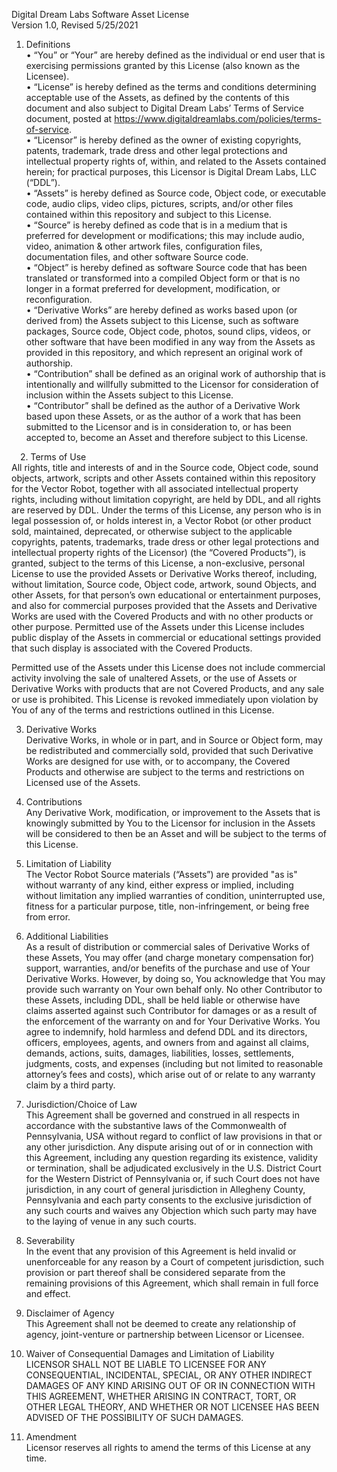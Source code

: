 Digital Dream Labs Software Asset License  
Version 1.0, Revised 5/25/2021  

1.  Definitions  
• “You” or “Your” are hereby defined as the individual or end user that is exercising permissions granted by this License (also known as the Licensee).  
• “License” is hereby defined as the terms and conditions determining acceptable use of the Assets, as defined by the contents of this document and also subject to Digital Dream Labs’ Terms of Service document, posted at https://www.digitaldreamlabs.com/policies/terms-of-service.  
• “Licensor” is hereby defined as the owner of existing copyrights, patents, trademark, trade dress and other legal protections and intellectual property rights of, within, and related to the Assets contained herein; for practical purposes, this Licensor is Digital Dream Labs, LLC (“DDL”).  
• “Assets” is hereby defined as Source code, Object code, or executable code, audio clips, video clips, pictures, scripts, and/or other files contained within this repository and subject to this License.  
• “Source” is hereby defined as code that is in a medium that is preferred for development or modifications; this may include audio, video, animation & other artwork files, configuration files, documentation files, and other software Source code.  
• “Object” is hereby defined as software Source code that has been translated or transformed into a compiled Object form or that is no longer in a format preferred for development, modification, or reconfiguration.  
• “Derivative Works” are hereby defined as works based upon (or derived from) the Assets subject to this License, such as software packages, Source code, Object code, photos, sound clips, videos, or other software that have been modified in any way from the Assets as provided in this repository, and which represent an original work of authorship.  
• “Contribution” shall be defined as an original work of authorship that is intentionally and willfully submitted to the Licensor for consideration of inclusion within the Assets subject to this License.  
• “Contributor” shall be defined as the author of a Derivative Work based upon these Assets, or as the author of a work that has been submitted to the Licensor and is in consideration to, or has been accepted to, become an Asset and therefore subject to this License.  

 2.  Terms of Use  
All rights, title and interests of and in the Source code, Object code, sound objects, artwork, scripts and other Assets contained within this repository for the Vector Robot, together with all associated intellectual property rights, including without limitation copyright, are held by DDL, and all rights are reserved by DDL. Under the terms of this License, any person who is in legal possession of, or holds interest in, a Vector Robot (or other product sold, maintained, deprecated, or otherwise subject to the applicable copyrights, patents, trademarks, trade dress or other legal protections and intellectual property rights of the Licensor) (the “Covered Products”), is granted, subject to the terms of this License, a non-exclusive, personal License to use the provided Assets or Derivative Works thereof, including, without limitation, Source code, Object code, artwork, sound Objects, and other Assets, for that person’s own educational or entertainment purposes, and also for commercial purposes provided that the Assets and Derivative Works are used with the Covered Products and with no other products or other purpose.  Permitted use of the Assets under this License includes public display of the Assets in commercial or educational settings provided that such display is associated with the Covered Products.  
  
Permitted use of the Assets under this License does not include commercial activity involving the sale of unaltered Assets, or the use of Assets or Derivative Works with products that are not Covered Products, and any sale or use is prohibited. This License is revoked immediately upon violation by You of any of the terms and restrictions outlined in this License.  

3.  Derivative Works  
Derivative Works, in whole or in part, and in Source or Object form, may be redistributed and commercially sold, provided that such Derivative Works are designed for use with, or to accompany, the Covered Products and otherwise are subject to the terms and restrictions on Licensed use of the Assets.

4.  Contributions  
Any Derivative Work, modification, or improvement to the Assets that is knowingly submitted by You to the Licensor for inclusion in the Assets will be considered to then be an Asset and will be subject to the terms of this License.  

5.  Limitation of Liability  
The Vector Robot Source materials (“Assets”) are provided "as is" without warranty of any kind, either express or implied, including without limitation any implied warranties of condition, uninterrupted use, fitness for a particular purpose, title, non-infringement, or being free from error.

6.  Additional Liabilities  
As a result of distribution or commercial sales of Derivative Works of these Assets, You may offer (and charge monetary compensation for) support, warranties, and/or benefits of the purchase and use of Your Derivative Works. However, by doing so, You acknowledge that You may provide such warranty on Your own behalf only. No other Contributor to these Assets, including DDL, shall be held liable or otherwise have claims asserted against such Contributor for damages or as a result of the enforcement of the warranty on and for Your Derivative Works. You agree to indemnify, hold harmless and defend DDL and its directors, officers, employees, agents, and owners from and against all claims, demands, actions, suits, damages, liabilities, losses, settlements, judgments, costs, and expenses (including but not limited to reasonable attorney’s fees and costs), which arise out of or relate to any warranty claim by a third party.

7.  Jurisdiction/Choice of Law  
This Agreement shall be governed and construed in all respects in accordance with the substantive laws of the Commonwealth of Pennsylvania, USA without regard to conflict of law provisions in that or any other jurisdiction.  Any dispute arising out of or in connection with this Agreement, including any question regarding its existence, validity or termination, shall be adjudicated exclusively in the U.S. District Court for the Western District of Pennsylvania or, if such Court does not have jurisdiction, in any court of general jurisdiction in Allegheny County, Pennsylvania and each party consents to the exclusive jurisdiction of any such courts and waives any Objection which such party may have to the laying of venue in any such courts.

8.  Severability  
In the event that any provision of this Agreement is held invalid or unenforceable for any reason by a Court of competent jurisdiction, such provision or part thereof shall be considered separate from the remaining provisions of this Agreement, which shall remain in full force and effect.

9.  Disclaimer of Agency  
This Agreement shall not be deemed to create any relationship of agency, joint-venture or partnership between Licensor or Licensee.

10. Waiver of Consequential Damages and Limitation of Liability  
LICENSOR SHALL NOT BE LIABLE TO LICENSEE FOR ANY CONSEQUENTIAL, INCIDENTAL, SPECIAL, OR ANY OTHER INDIRECT DAMAGES OF ANY KIND ARISING OUT OF OR IN CONNECTION WITH THIS AGREEMENT, WHETHER ARISING IN CONTRACT, TORT, OR OTHER LEGAL THEORY, AND WHETHER OR NOT LICENSEE HAS BEEN ADVISED OF THE POSSIBILITY OF SUCH DAMAGES.  

11. Amendment  
Licensor reserves all rights to amend the terms of this License at any time.
